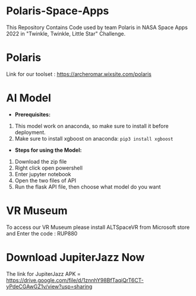 # Polaris-Space-Apps
This Repository Contains Code used by team Polaris in NASA Space Apps 2022 in "Twinkle, Twinkle, Little Star" Challenge.

# Polaris

Link for our toolset : https://archeromar.wixsite.com/polaris

# AI Model
- **Prerequisites:**
1. This model work on anaconda, so make sure to install it before deployment.
2. Make sure to install xgboost on anaconda:
`pip3 install xgboost`

- **Steps for using the Model:**
1. Download the zip file
2. Right click open powershell
3. Enter jupyter notebook
4. Open the two files of API
5. Run the flask API file, then choose what model do you want

# VR Museum

To access our VR Museum please install ALTSpaceVR from Microsoft store and Enter the code : RUP880


# Download JupiterJazz Now

The link for JupiterJazz APK = https://drive.google.com/file/d/1znnhY98BfTaqiQrT6CT-yPdeCGAwGZ1v/view?usp=sharing

